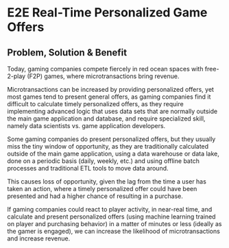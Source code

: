 # E2E Real-Time Personalized Game Offers

## Problem, Solution & Benefit

Today, gaming companies compete fiercely in red ocean spaces with free-2-play (F2P) games, where microtransactions bring revenue. 

Microtransactions can be increased by providing personalized offers, yet most games tend to present general offers, as gaming companies find it difficult to calculate timely personalized offers, as they require implementing advanced logic that uses data sets that are normally outside the main game application and database, and require specialized skill, namely data scientists vs. game application developers.

Some gaming companies do present personalized offers, but they usually miss the tiny window of opportunity, as they are traditionally calculated outside of the main game application, using a data warehouse or data lake, done on a periodic basis (daily, weekly, etc.) and using offline batch processes and traditional ETL tools to move data around.

This causes loss of opportunity, given the lag from the time a user has taken an action, where a timely personalized offer could have been presented and had a higher chance of resulting in a purchase. 

If gaming companies could react to player activity, in near-real time, and calculate and present personalized offers (using machine learning trained on player and purchasing behavior) in a matter of minutes or less (ideally as the gamer is engaged), we can increase the likelihood of microtransactions and increase revenue. 